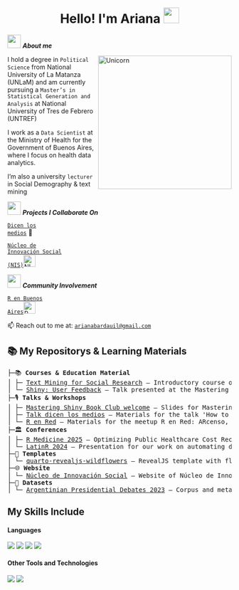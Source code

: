 <h1 align="center"><b>Hello! I'm Ariana </b><img src="https://media.giphy.com/media/hvRJCLFzcasrR4ia7z/giphy.gif" width="35"></h1>
<!--  -->

<img src="https://media.giphy.com/media/ObNTw8Uzwy6KQ/giphy.gif" width="30px">&nbsp;***About me*** 

<img align="right" width=300px alt="Unicorn" src="https://media0.giphy.com/media/v1.Y2lkPTc5MGI3NjExeHQ0cGlmM3ZoNnAxbXF2aDh4cjNheDMyMmhnc285eDJzb3dhaW1veiZlcD12MV9pbnRlcm5hbF9naWZfYnlfaWQmY3Q9Zw/Fx8tY0PsthX9Rvlh1t/giphy.webp" />

I hold a degree in  <code>Political Science</code> from National University of La Matanza (UNLaM) and am currently pursuing a <code>Master’s in Statistical Generation and Analysis</code> at National University of Tres de Febrero (UNTREF)

I work as a <code>Data Scientist</code> at the Ministry of Health for the Government of Buenos Aires, where I focus on health data analytics.

I’m also a university <code>lecturer</code> in Social Demography & text mining

<img src="https://github.com/TheDudeThatCode/TheDudeThatCode/blob/master/Assets/Rocket.gif" width="30px">&nbsp;***Projects I Collaborate On*** 


<code>[Dicen los medios](https://www.dicenlosmedios.com.ar)</code> 📰 

<code>[Núcleo de Innovación Social (NIS)](https://nucleodeinnovacionsocial.com.ar/)</code><img height="27" src="https://github.com/user-attachments/assets/adbae2ee-fe8c-41ea-806d-72f8ec26bb61" alt="NIS logo">


<img src="https://media.giphy.com/media/LnQjpWaON8nhr21vNW/giphy.gif" width="30px">&nbsp;***Community Involvement*** 

<code>[R en Buenos Aires](https://renbaires.github.io/)</code><img height="27" src="https://avatars.githubusercontent.com/u/43609757" alt="R en Bs As logo">


📫 Reach out to me at: <a href="arianabardauil@gmail.com"><code>arianabardauil@gmail.com</code></a>

## 📚 My Repositorys & Learning Materials

<pre>
├─📚 <b>Courses & Education Material</b>  
│ ├─ <a href="https://github.com/ariibard/uflo-text-mining">Text Mining for Social Research</a> — Introductory course on text processing with R, aimed at the social sciences.
│ └─ <a href="https://github.com/ariibard/renbuenosaires_shiny_book_club_5">Shiny: User Feedback</a> — Talk presented at the Mastering Shiny Book Club.
├─🎙️ <b>Talks & Workshops</b>  
│ ├─ <a href="https://github.com/ariibard/mastering-shiny-welcome">Mastering Shiny Book Club welcome</a> — Slides for Mastering Shiny Book Club.
│ ├─ <a href="https://github.com/ariibard/2024-12-02-welcome">Talk dicen los medios</a> — Materials for the talk 'How to work with millions of news'.
│ └─ <a href="https://github.com/ariibard/2024-12-20-welcome">R en Red</a> — Materials for the meetup R en Red: ARcenso, Oportunidades y Comunidad.
├─🏛️ <b>Conferences</b>  
│ ├─ <a href="https://github.com/ariibard/r_medicine_sumar_2025">R Medicine 2025</a> — Optimizing Public Healthcare Cost Recovery with R: A Use Case from Argentina.
│ └─ <a href="https://github.com/ariibard/presentacion_latinr_recupero_de_gastos">LatinR 2024</a> — Presentation for our work on automating documentation for cost recovery.
├─🎨 <b>Templates</b>  
│ └─ <a href="https://github.com/ariibard/quarto-revealjs-wildflowers">quarto-revealjs-wildflowers</a> — RevealJS template with floral style.
├─🌐 <b>Website</b>  
│ └─ <a href="https://github.com/ariibard/web_nis">Núcleo de Innovación Social</a> — Website of Núcleo de Innovación Social.
├─📂 <b>Datasets</b>  
│ └─ <a href="https://github.com/ariibard/debates-argentina-2023">Argentinian Presidential Debates 2023</a> — Corpus and metadata from the 2023 presidential debates, open for text analysis.
</pre>



## My Skills Include

<h4> Languages </h4>
<span> 
  <img src="https://img.shields.io/badge/r-%23276DC3.svg?style=for-the-badge&logo=r&logoColor=white">
  <img src="https://img.shields.io/badge/python-3670A0?style=for-the-badge&logo=python&logoColor=ffdd54">
  <img src="https://img.shields.io/badge/mysql-4479A1.svg?style=for-the-badge&logo=mysql&logoColor=white">
  <img src="https://img.shields.io/badge/markdown-%23000000.svg?style=for-the-badge&logo=markdown&logoColor=white">
  

 


</span>


<h4> Other Tools and Technologies </h4>
<span>
  <img src="https://img.shields.io/badge/Git-F05032?style=for-the-badge&logo=git&logoColor=white">
  <img src="https://img.shields.io/badge/Canva-%2300C4CC.svg?style=for-the-badge&logo=Canva&logoColor=white">



